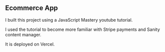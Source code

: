 ## Ecommerce App

I built this project using a JavaScript Mastery youtube tutorial.

I used the tutorial to become more familiar with Stripe payments and Sanity content manager.

It is deployed on Vercel.
